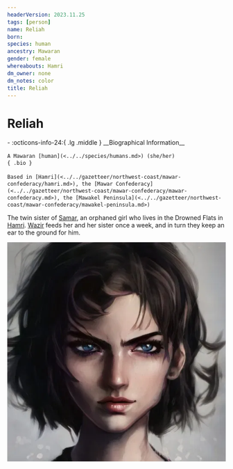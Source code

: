 ```yaml
---
headerVersion: 2023.11.25
tags: [person]
name: Reliah
born:
species: human
ancestry: Mawaran
gender: female
whereabouts: Hamri
dm_owner: none
dm_notes: color
title: Reliah
---
```

# Reliah
<div class="grid cards ext-narrow-margin ext-one-column" markdown>
- :octicons-info-24:{ .lg .middle } __Biographical Information__

    A Mawaran [human](<../../species/humans.md>) (she/her)  
    { .bio }

    Based in [Hamri](<../../gazetteer/northwest-coast/mawar-confederacy/hamri.md>), the [Mawar Confederacy](<../../gazetteer/northwest-coast/mawar-confederacy/mawar-confederacy.md>), the [Mawakel Peninsula](<../../gazetteer/northwest-coast/mawar-confederacy/mawakel-peninsula.md>)
</div>


The twin sister of [Samar](<./samar.md>), an orphaned girl who lives in the Drowned Flats in [Hamri](<../../gazetteer/northwest-coast/mawar-confederacy/hamri.md>). [Wazir](<../pcs/mawar-confederacy/wazir.md>) feeds her and her sister once a week, and in turn they keep an ear to the ground for him.

![Reliah](../../assets/reliah.png)